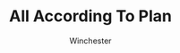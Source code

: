 ---
media: "images/rounds/round_4_2/all_according_to_plan.png"
media_type: image
title: All According To Plan
author: [Winchester]
desc: Soviet Commander Yuri Petrikov and Marine Feliks Kordov watch from above as the Soviet forces close in on the <i>Novy Mir</i> and Nanotrasen expedition.
---